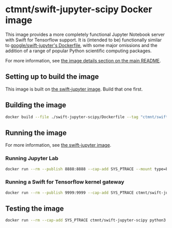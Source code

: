 # ctmnt/swift-jupyter-scipy Docker image

This image provides a more completely functional Jupyter Notebook server with Swift for Tensorflow support. It is (intended to be) functionally similar to [google/swift-jupyter's Dockerfile](https://github.com/google/swift-jupyter/blob/master/docker/Dockerfile), with some major omissions and the addition of a range of popular Python scientific computing packages.

For more information, see [the image details section on the main README](../README.md#image-details).

## Setting up to build the image

This image is built on [the swift-jupyter image](../swift-jupyter). Build that one first.

## Building the image

```bash
docker build --file ./swift-jupyter-scipy/Dockerfile --tag "ctmnt/swift-jupyter-scipy" .
```

## Running the image

For more information, see [the swift-jupyter image](../swift-jupyter/README.md#running-the-image).

### Running Jupyter Lab

```bash
docker run --rm --publish 8888:8888 --cap-add SYS_PTRACE --mount type=bind,source=/your/local/notebooks,destination=/notebooks ctmnt/swift-jupyter-scipy
```

### Running a Swift for Tensorflow kernel gateway

```bash
docker run --rm --publish 9999:9999 --cap-add SYS_PTRACE ctmnt/swift-jupyter-scipy python3 -m jupyter kernelgateway
```

## Testing the image

```bash
docker run --rm --cap-add SYS_PTRACE ctmnt/swift-jupyter-scipy python3 /swift-jupyter/test/all_test_docker.py
```
